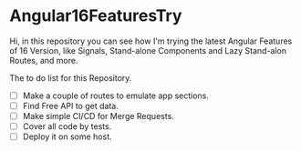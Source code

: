 # Angular16FeaturesTry

Hi, in this repository you can see how I'm trying the latest Angular Features of 16 Version, like Signals, Stand-alone
Components and Lazy Stand-alon Routes, and more.

The to do list for this Repository.

- [ ] Make a couple of routes to emulate app sections. 
- [ ] Find Free API to get data.
- [ ] Make simple CI/CD for Merge Requests.
- [ ] Cover all code by tests.
- [ ] Deploy it on some host.
